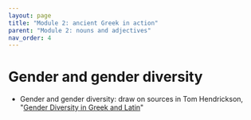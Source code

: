```yaml
---
layout: page
title: "Module 2: ancient Greek in action"
parent: "Module 2: nouns and adjectives"
nav_order: 4
---
```


# Gender and gender diversity


- Gender and gender diversity: draw on sources in Tom Hendrickson, "[Gender Diversity in Greek and Latin](https://medium.com/ad-meliora/gender-diversity-in-greek-and-latin-grammar-ten-ancient-discussions-df371fe19af8)"